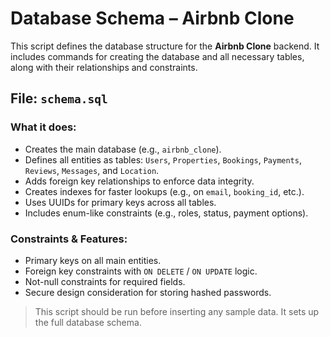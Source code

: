 # Database Schema – Airbnb Clone

This script defines the database structure for the **Airbnb Clone** backend. It includes commands for creating the database and all necessary tables, along with their relationships and constraints.

## File: `schema.sql`

###  What it does:
- Creates the main database (e.g., `airbnb_clone`).
- Defines all entities as tables: `Users`, `Properties`, `Bookings`, `Payments`, `Reviews`, `Messages`, and `Location`.
- Adds foreign key relationships to enforce data integrity.
- Creates indexes for faster lookups (e.g., on `email`, `booking_id`, etc.).
- Uses UUIDs for primary keys across all tables.
- Includes enum-like constraints (e.g., roles, status, payment options).

###  Constraints & Features:
- Primary keys on all main entities.
- Foreign key constraints with `ON DELETE` / `ON UPDATE` logic.
- Not-null constraints for required fields.
- Secure design consideration for storing hashed passwords.

> This script should be run before inserting any sample data. It sets up the full database schema.
